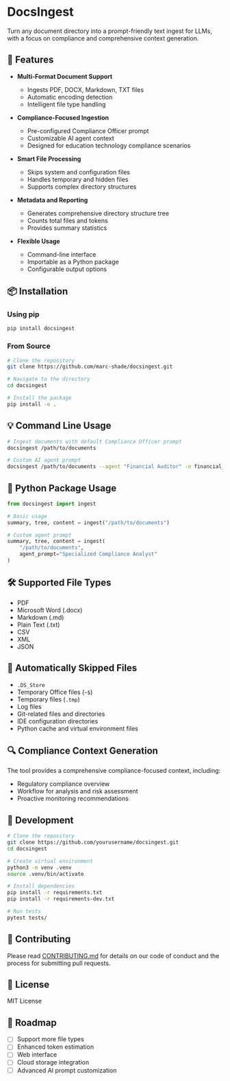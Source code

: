 # DocsIngest

Turn any document directory into a prompt-friendly text ingest for LLMs, with a focus on compliance and comprehensive context generation.

## 🚀 Features

- **Multi-Format Document Support**
  - Ingests PDF, DOCX, Markdown, TXT files
  - Automatic encoding detection
  - Intelligent file type handling

- **Compliance-Focused Ingestion**
  - Pre-configured Compliance Officer prompt
  - Customizable AI agent context
  - Designed for education technology compliance scenarios

- **Smart File Processing**
  - Skips system and configuration files
  - Handles temporary and hidden files
  - Supports complex directory structures

- **Metadata and Reporting**
  - Generates comprehensive directory structure tree
  - Counts total files and tokens
  - Provides summary statistics

- **Flexible Usage**
  - Command-line interface
  - Importable as a Python package
  - Configurable output options

## 📦 Installation

### Using pip

```bash
pip install docsingest
```

### From Source

```bash
# Clone the repository
git clone https://github.com/marc-shade/docsingest.git

# Navigate to the directory
cd docsingest

# Install the package
pip install -e .
```

## 💡 Command Line Usage

```bash
# Ingest documents with default Compliance Officer prompt
docsingest /path/to/documents

# Custom AI agent prompt
docsingest /path/to/documents --agent "Financial Auditor" -o financial_report.md
```

## 🐛 Python Package Usage

```python
from docsingest import ingest

# Basic usage
summary, tree, content = ingest("/path/to/documents")

# Custom agent prompt
summary, tree, content = ingest(
    "/path/to/documents", 
    agent_prompt="Specialized Compliance Analyst"
)
```

## 🛠️ Supported File Types

- PDF
- Microsoft Word (.docx)
- Markdown (.md)
- Plain Text (.txt)
- CSV
- XML
- JSON

## 🚫 Automatically Skipped Files

- `.DS_Store`
- Temporary Office files (`~$`)
- Temporary files (`.tmp`)
- Log files
- Git-related files and directories
- IDE configuration directories
- Python cache and virtual environment files

## 🔍 Compliance Context Generation

The tool provides a comprehensive compliance-focused context, including:
- Regulatory compliance overview
- Workflow for analysis and risk assessment
- Proactive monitoring recommendations

## 🔧 Development

```bash
# Clone the repository
git clone https://github.com/yourusername/docsingest.git
cd docsingest

# Create virtual environment
python3 -m venv .venv
source .venv/bin/activate

# Install dependencies
pip install -r requirements.txt
pip install -r requirements-dev.txt

# Run tests
pytest tests/
```

## 🤝 Contributing

Please read [CONTRIBUTING.md](CONTRIBUTING.md) for details on our code of conduct and the process for submitting pull requests.

## 📄 License

MIT License

## 🚀 Roadmap

- [ ] Support more file types
- [ ] Enhanced token estimation
- [ ] Web interface
- [ ] Cloud storage integration
- [ ] Advanced AI prompt customization
